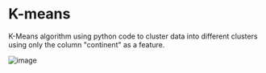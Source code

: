 # K-means
K-Means algorithm using python code to cluster data into different clusters using only the column "continent" as a feature.

![image](https://user-images.githubusercontent.com/91189264/161136585-0ad250f5-9b78-48c3-b911-6978573b1132.png)
